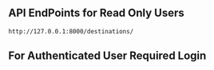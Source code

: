 ## API EndPoints for Read Only Users

```
http://127.0.0.1:8000/destinations/
```

## For Authenticated User Required Login

